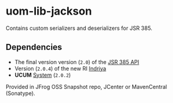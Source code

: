 uom-lib-jackson
=============================

Contains custom serializers and deserializers for JSR 385.

Dependencies
------------

 * The final version version (`2.0`) of the [JSR 385 API](../../../unit-api) 
 * Version (`2.0.4`) of the new RI [Indriya](../../../indriya)
 * **UCUM** [System](../../../uom-systems) (`2.0.2`)

Provided in JFrog OSS Snapshot repo, JCenter or MavenCentral (Sonatype).
